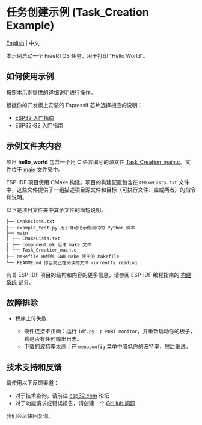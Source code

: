 # 任务创建示例 (Task_Creation Example)

[English](README_EN.md) | 中文

本示例启动一个 FreeRTOS 任务，用于打印 "Hello World"。

## 如何使用示例

按照本示例提供的详细说明进行操作。

根据你的开发板上安装的 Espressif 芯片选择相应的说明：

- [ESP32 入门指南](https://docs.espressif.com/projects/esp-idf/en/stable/get-started/index.html)
- [ESP32-S2 入门指南](https://docs.espressif.com/projects/esp-idf/en/latest/esp32s2/get-started/index.html)

## 示例文件夹内容

项目 **hello_world** 包含一个用 C 语言编写的源文件 [Task_Creation_main.c](main/Task_Creation_main.c)。文件位于 [main](main) 文件夹中。

ESP-IDF 项目使用 CMake 构建。项目的构建配置包含在 `CMakeLists.txt` 文件中，这些文件提供了一组描述项目源文件和目标（可执行文件、库或两者）的指令和说明。

以下是项目文件夹中其余文件的简短说明。
```plaintext
├── CMakeLists.txt
├── example_test.py 用于自动化示例测试的 Python 脚本
├── main
│ ├── CMakeLists.txt
│ ├── component.mk 组件 make 文件
│ └── Task_Creation_main.c
├── Makefile 由传统 GNU Make 使用的 Makefile
└── README.md 你当前正在阅读的文件 currently reading
```


有关 ESP-IDF 项目的结构和内容的更多信息，请参阅 ESP-IDF 编程指南的 [构建系统](https://docs.espressif.com/projects/esp-idf/en/latest/esp32/api-guides/build-system.html) 部分。

## 故障排除

* 程序上传失败

    * 硬件连接不正确：运行 `idf.py -p PORT monitor`，并重新启动你的板子，看是否有任何输出日志。
    * 下载的波特率太高：在 `menuconfig` 菜单中降低你的波特率，然后重试。

## 技术支持和反馈

请使用以下反馈渠道：

* 对于技术查询，请前往 [esp32.com](https://esp32.com/) 论坛
* 对于功能请求或错误报告，请创建一个 [GitHub 问题](https://github.com/espressif/esp-idf/issues)

我们会尽快回复你。
